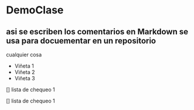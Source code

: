 # DemoClase
## asi se escriben los comentarios en Markdown se usa para docuementar en un repositorio

cualquier cosa

* Viñeta 1
* Viñeta 2
* Viñeta 3

[] lista de chequeo 1

[] lista de chequeo 1
